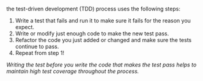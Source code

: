 the test-driven development (TDD) process uses the following steps:

1.  Write a test that fails and run it to make sure it fails for the reason you expect.
2.  Write or modify just enough code to make the new test pass.
3.  Refactor the code you just added or changed and make sure the tests continue to pass.
4.  Repeat from step 1!

_Writing the test before you write the code that makes the test pass helps to maintain high test coverage throughout the process._